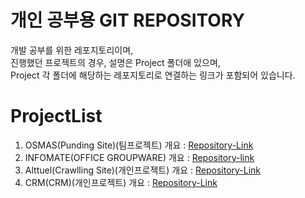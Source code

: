 # 개인 공부용 GIT REPOSITORY

개발 공부를 위한 레포지토리이며,  
진행했던 프로젝트의 경우, 설명은 Project 폴더애 있으며,  
Project 각 폴더에 해당하는 레포지토리로 연결하는 링크가 포함되어 있습니다.


# ProjectList
1. OSMAS(Punding Site)(팀프로젝트) 개요 : [Repository-Link](./Project/OSMAS/)
2. INFOMATE(OFFICE GROUPWARE) 개요 : [Repository-link](./Project/INFOMATE/)
3. Alttuel(Crawlling Site)(개인프로젝트) 개요 : [Repository-Link](./Project/alttuel/)
4. CRM(CRM)(개인프로젝트) 개요 : [Repository-Link](./Project/CRM/)
